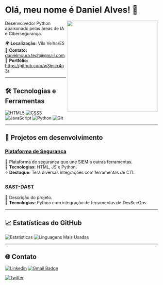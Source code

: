 # Olá, meu nome é Daniel Alves! 👋

<img align="right" width="300" src="https://media.licdn.com/dms/image/v2/D4D03AQFfl8eb81ZdCA/profile-displayphoto-shrink_800_800/B4DZZepC3zGsAg-/0/1745344541002?e=1750896000&v=beta&t=UJ-QTqRGl2jFacogAC6avRSyFeoeyAowkEcz3yRcIlY">

Desenvolvedor Python apaixonado pelas áreas de IA e Cibersegurança.  

🌍 **Localização:** Vila Velha/ES  
📧 **Contato:** danielmoura.tech@gmail.com  
🚀 **Portfólio:** https://github.com/w3bscr4p3r

---

## 🛠 Tecnologias e Ferramentas

![HTML5](https://img.shields.io/badge/HTML5-E34F26?style=flat&logo=html5&logoColor=white)
![CSS3](https://img.shields.io/badge/CSS3-1572B6?style=flat&logo=css3&logoColor=white)
![JavaScript](https://img.shields.io/badge/JavaScript-F7DF1E?style=flat&logo=javascript&logoColor=black)
![Python](https://img.shields.io/badge/Python-3776AB?style=flat&logo=python&logoColor=white)
![Git](https://img.shields.io/badge/Git-F05032?style=flat&logo=git&logoColor=white)

---

## 📂 Projetos em desenvolvimento

### [Plataforma de Segurança](https://github.com/seu-usuário/repositório)
📌 Plataforma de segurança que une SIEM a outras ferramentas.  
🔨 **Tecnologias:** HTML, JS e Python.  
⭐ **Destaque:** Terá diversas integrações com ferramentas de CTI.

### [SAST-DAST](https://github.com/seu-usuário/repositório)
📌 Descrição do projeto.  
🔧 **Tecnologias:** Python com integração de ferramentas de DevSecOps  

---

## 📈 Estatísticas do GitHub

![Estatísticas](https://github-readme-stats.vercel.app/api?username=w3bscr4p3r&show_icons=true&theme=radical)
![Linguagens Mais Usadas](https://github-readme-stats.vercel.app/api/top-langs/?username=w3bscr4p3r&layout=compact)

---

## 🌐 Contato

[![Linkedin](https://img.shields.io/badge/-LinkedIn-blue?style=flat-square&logo=Linkedin&logoColor=white&link=https://www.linkedin.com/in/daniel-moura-alves)](https://www.linkedin.com/in/daniel-moura-alves)
[![Gmail Badge](https://img.shields.io/badge/-danielmoura.tech@gmail.com-006bed?style=flat-square&logo=Gmail&logoColor=white&link=mailto:danielmoura.tech@gmail.com)](mailto:danielmoura.tech@gmail.com)

[![Twitter](https://img.shields.io/badge/Twitter-1DA1F2?style=flat&logo=twitter&logoColor=white)](https://twitter.com/seu-perfil)
